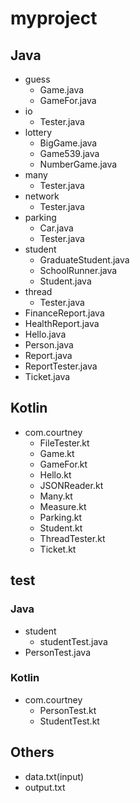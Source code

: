 # myproject

## Java

- guess
  - Game.java
  - GameFor.java
- io
  - Tester.java
- lottery
  - BigGame.java
  - Game539.java
  - NumberGame.java
- many
  - Tester.java
- network
  - Tester.java
- parking
  - Car.java
  - Tester.java
- student
  - GraduateStudent.java
  - SchoolRunner.java
  - Student.java
- thread
  - Tester.java
- FinanceReport.java
- HealthReport.java
- Hello.java
- Person.java
- Report.java
- ReportTester.java
- Ticket.java

## Kotlin
- com.courtney
  - FileTester.kt
  - Game.kt
  - GameFor.kt
  - Hello.kt
  - JSONReader.kt
  - Many.kt
  - Measure.kt
  - Parking.kt
  - Student.kt
  - ThreadTester.kt
  - Ticket.kt

## test
### Java

- student
  - studentTest.java
- PersonTest.java

### Kotlin
- com.courtney
  - PersonTest.kt
  - StudentTest.kt

## Others
- data.txt(input)
- output.txt